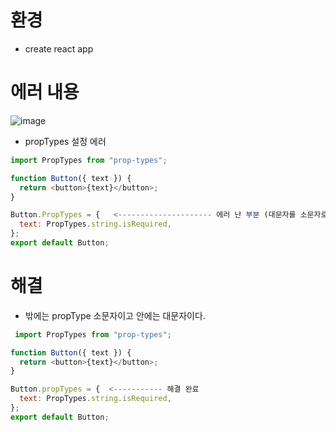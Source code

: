 # 환경
- create react app

# 에러 내용
![image](https://user-images.githubusercontent.com/86208370/177182224-c9d14487-3028-4846-8e44-0fa80055ac57.png)

- propTypes 설정 에러
```js
import PropTypes from "prop-types";

function Button({ text }) {
  return <button>{text}</button>;
}

Button.PropTypes = {   <--------------------- 에러 난 부분 (대문자롤 소문자로 바꿔야함)
  text: PropTypes.string.isRequired,
};
export default Button;

```

# 해결
- 밖에는 propType 소문자이고 안에는 대문자이다.
```js
 import PropTypes from "prop-types";

function Button({ text }) {
  return <button>{text}</button>;
}

Button.propTypes = {  <----------- 해결 완료
  text: PropTypes.string.isRequired,
};
export default Button;

```
